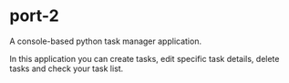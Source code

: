 # port-2
A console-based python task manager application.

In this application you can create tasks, edit specific task details, delete tasks and check your task list.

